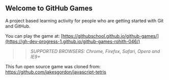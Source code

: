 ## Welcome to GitHub Games

A project based learning activity for people who are getting started with Git and GitHub.

You can play the game at: [https://githubschool.github.io/github-games/](https://gh-dev-progress-1.github.io/github-games-rohith-046/)

>> _*SUPPORTED BROWSERS*: Chrome, Firefox, Safari, Opera and IE9+_

This fun open source game was cloned from: https://github.com/jakesgordon/javascript-tetris
